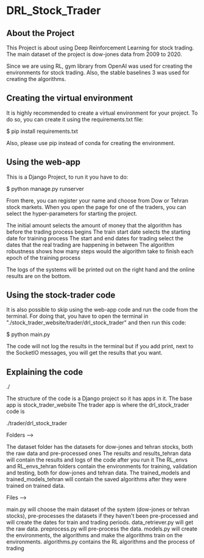 # DRL_Stock_Trader

## About the Project

This Project is about using Deep Reinforcement Learning for stock trading. The main dataset of the project is dow-jones data from 2009 to 2020.

Since we are using RL, gym library from OpenAI was used for creating the environments for stock trading. Also, the stable baselines 3 was used for creating the algorithms.


## Creating the virtual environment
It is highly recommended to create a virtual environment for your project. To do so, you can create it using the requirements.txt file:

$ pip install requirements.txt

Also, please use pip instead of conda for creating the environment.


## Using the web-app
This is a Django Project, to run it you have to do:

$ python manage.py runserver

From there, you can register your name and choose from Dow or Tehran stock markets. When you open the page for one of the traders, you can select the hyper-parameters for starting the project.

The initial amount selects the amount of money that the algorithm has before the trading process begins
The train start date selects the starting date for training process
The start and end dates for trading select the dates that the real trading are happening in between
The algorithm robustness shows how many steps would the algorithm take to finish each epoch of the training process


The logs of the systems will be printed out on the right hand and the online results are on the bottom.


## Using the stock-trader code
It is also possible to skip using the web-app code and run the code from the terminal. For doing that, you have to open the terminal in "./stock_trader_website/trader/drl_stock_trader" and then run this code:

$ python main.py

The code will not log the results in the terminal but if you add print, next to the SocketIO messages, you will get the results that you want.


## Explaining the code

./

The structure of the code is a Django project so it has apps in it.
The base app is stock_trader_website
The trader app is where the drl_stock_trader code is


./trader/drl_stock_trader

Folders -->

The dataset folder has the datasets for dow-jones and tehran stocks, both the raw data and pre-processed ones
The results and results_tehran data will contain the results and logs of the code after you run it
The RL_envs and RL_envs_tehran folders contain the environments for training, validation and testing, both for dow-jones and tehran data.
The trained_models and trained_models_tehran will contain the saved algorithms after they were trained on trained data.


Files -->

main.py will choose the main dataset of the system (dow-jones or tehran stocks), pre-processes the datasets if they haven't been pre-processed and will create the dates for train and trading periods.
data_retriever.py will get the raw data.
preprocess.py will pre-process the data.
models.py will create the environments, the algorithms and make the algorithms train on the environments.
algorithms.py contains the RL algorithms and the process of trading

